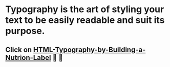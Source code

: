 #  Typography is the art of styling your text to be easily readable and suit its purpose.

## Click on [HTML-Typography-by-Building-a-Nutrion-Label](https://ddsdavid.github.io/HTML-Typography-by-Building-a-Nutrion-Label/) 🥗 🍞
